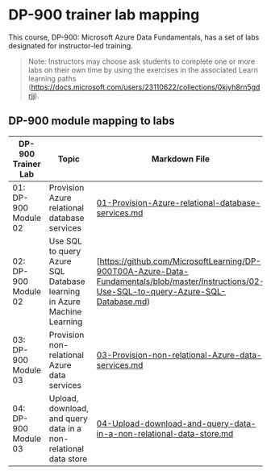 # DP-900 trainer lab mapping

This course, DP-900: Microsoft Azure Data Fundamentals, has a set of labs designated for instructor-led training. 

> Note: Instructors may choose ask students to complete one or more labs on their own time by using the exercises in the associated Learn learning paths (https://docs.microsoft.com/users/23110622/collections/0kjyh8rn5gdrjj). 

## DP-900 module mapping to labs

| DP-900 Trainer Lab | Topic | Markdown File |
| --- | --- | --- |
| 01: DP-900 Module 02 | Provision Azure relational database services | [01-Provision-Azure-relational-database-services.md](https://github.com/MicrosoftLearning/DP-900T00A-Azure-Data-Fundamentals/blob/master/Instructions/01-Provision-Azure-relational-database-services.md) |
| 02: DP-900 Module 02 | Use SQL to query Azure SQL Database learning in Azure Machine Learning | [https://github.com/MicrosoftLearning/DP-900T00A-Azure-Data-Fundamentals/blob/master/Instructions/02-Use-SQL-to-query-Azure-SQL-Database.md) |
| 03: DP-900 Module 03 | Provision non-relational Azure data services  | [03-Provision-non-relational-Azure-data-services.md](https://github.com/MicrosoftLearning/DP-900T00A-Azure-Data-Fundamentals/blob/master/Instructions/03-Provision-non-relational-Azure-data-services.md) |
| 04: DP-900 Module 03 | Upload, download, and query data in a non-relational data store | [04-Upload-download-and-query-data-in-a-non-relational-data-store.md](https://github.com/MicrosoftLearning/DP-900T00A-Azure-Data-Fundamentals/blob/master/Instructions/04-Upload-download-and-query-data-in-a-non-relational-data-store.md) |

